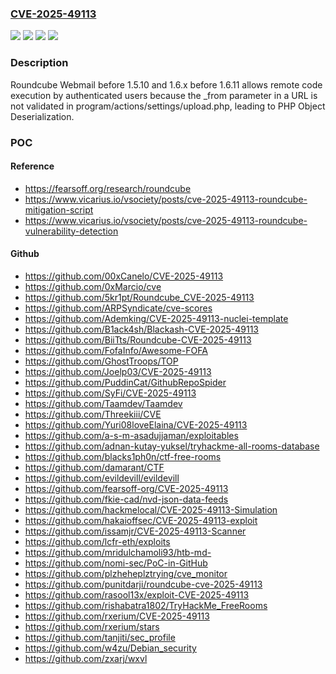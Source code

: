### [CVE-2025-49113](https://cve.mitre.org/cgi-bin/cvename.cgi?name=CVE-2025-49113)
![](https://img.shields.io/static/v1?label=Product&message=Webmail&color=blue)
![](https://img.shields.io/static/v1?label=Version&message=0%20&color=brightgreen)
![](https://img.shields.io/static/v1?label=Version&message=1.6.0%20&color=brightgreen)
![](https://img.shields.io/static/v1?label=Vulnerability&message=CWE-502%20Deserialization%20of%20Untrusted%20Data&color=brightgreen)

### Description

Roundcube Webmail before 1.5.10 and 1.6.x before 1.6.11 allows remote code execution by authenticated users because the _from parameter in a URL is not validated in program/actions/settings/upload.php, leading to PHP Object Deserialization.

### POC

#### Reference
- https://fearsoff.org/research/roundcube
- https://www.vicarius.io/vsociety/posts/cve-2025-49113-roundcube-mitigation-script
- https://www.vicarius.io/vsociety/posts/cve-2025-49113-roundcube-vulnerability-detection

#### Github
- https://github.com/00xCanelo/CVE-2025-49113
- https://github.com/0xMarcio/cve
- https://github.com/5kr1pt/Roundcube_CVE-2025-49113
- https://github.com/ARPSyndicate/cve-scores
- https://github.com/Ademking/CVE-2025-49113-nuclei-template
- https://github.com/B1ack4sh/Blackash-CVE-2025-49113
- https://github.com/BiiTts/Roundcube-CVE-2025-49113
- https://github.com/FofaInfo/Awesome-FOFA
- https://github.com/GhostTroops/TOP
- https://github.com/Joelp03/CVE-2025-49113
- https://github.com/PuddinCat/GithubRepoSpider
- https://github.com/SyFi/CVE-2025-49113
- https://github.com/Taamdev/Taamdev
- https://github.com/Threekiii/CVE
- https://github.com/Yuri08loveElaina/CVE-2025-49113
- https://github.com/a-s-m-asadujjaman/exploitables
- https://github.com/adnan-kutay-yuksel/tryhackme-all-rooms-database
- https://github.com/blacks1ph0n/ctf-free-rooms
- https://github.com/damarant/CTF
- https://github.com/evildevill/evildevill
- https://github.com/fearsoff-org/CVE-2025-49113
- https://github.com/fkie-cad/nvd-json-data-feeds
- https://github.com/hackmelocal/CVE-2025-49113-Simulation
- https://github.com/hakaioffsec/CVE-2025-49113-exploit
- https://github.com/issamjr/CVE-2025-49113-Scanner
- https://github.com/lcfr-eth/exploits
- https://github.com/mridulchamoli93/htb-md-
- https://github.com/nomi-sec/PoC-in-GitHub
- https://github.com/plzheheplztrying/cve_monitor
- https://github.com/punitdarji/roundcube-cve-2025-49113
- https://github.com/rasool13x/exploit-CVE-2025-49113
- https://github.com/rishabatra1802/TryHackMe_FreeRooms
- https://github.com/rxerium/CVE-2025-49113
- https://github.com/rxerium/stars
- https://github.com/tanjiti/sec_profile
- https://github.com/w4zu/Debian_security
- https://github.com/zxarj/wxvl

